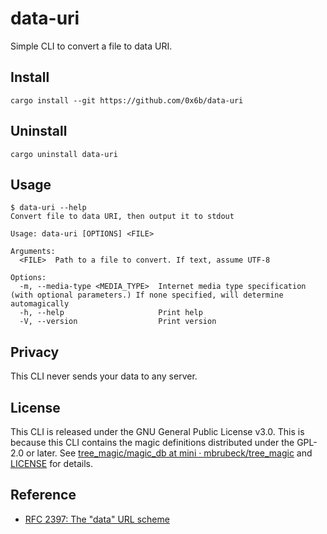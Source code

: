 # data-uri

Simple CLI to convert a file to data URI.

## Install

```shell
cargo install --git https://github.com/0x6b/data-uri
```

## Uninstall

```shell
cargo uninstall data-uri
```

## Usage

```console
$ data-uri --help
Convert file to data URI, then output it to stdout

Usage: data-uri [OPTIONS] <FILE>

Arguments:
  <FILE>  Path to a file to convert. If text, assume UTF-8

Options:
  -m, --media-type <MEDIA_TYPE>  Internet media type specification (with optional parameters.) If none specified, will determine automagically
  -h, --help                     Print help
  -V, --version                  Print version
```

## Privacy

This CLI never sends your data to any server.

## License

This CLI is released under the GNU General Public License v3.0. This is because this CLI contains the magic definitions distributed under the GPL-2.0 or later. See [tree_magic/magic_db at mini · mbrubeck/tree_magic](https://github.com/mbrubeck/tree_magic/tree/adc1b4024cf0a44fdf9692ee721d36e5e8a03665/magic_db) and [LICENSE](LICENSE) for details.

## Reference

- [RFC 2397: The "data" URL scheme](https://www.rfc-editor.org/rfc/rfc2397)
